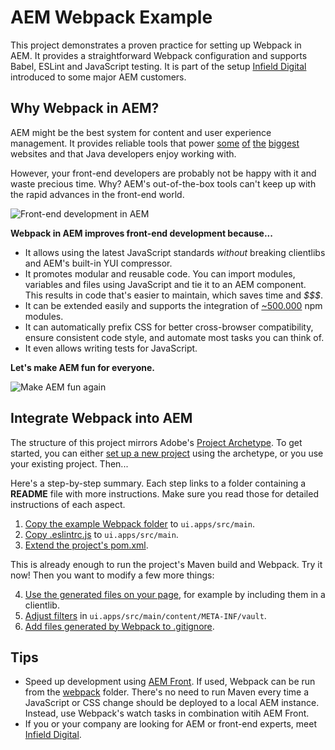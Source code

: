 # AEM Webpack Example

This project demonstrates a proven practice for setting up Webpack in AEM. It provides a straightforward Webpack configuration and supports Babel, ESLint and JavaScript testing. It is part of the setup [Infield Digital](http://www.infielddigital.com/) introduced to some major AEM customers.

## Why Webpack in AEM?

AEM might be the best system for content and user experience management. It provides reliable tools that power [some](http://store.nike.com/) [of](https://aws.amazon.com/) [the](https://www.chase.com/) [biggest](https://www.salesforce.com/) websites and that Java developers enjoy working with.

However, your front-end developers are probably not be happy with it and waste precious time. Why? AEM's out-of-the-box tools can't keep up with the rapid advances in the front-end world.

![Front-end development in AEM](https://i.imgur.com/vKwoLvU.jpg)

**Webpack in AEM improves front-end development because...**

- It allows using the latest JavaScript standards _without_ breaking clientlibs and AEM's built-in YUI compressor.
- It promotes modular and reusable code. You can import modules, variables and files using JavaScript and tie it to an AEM component. This results in code that's easier to maintain, which saves time and _$$$_.
- It can be extended easily and supports the integration of [~500.000](http://www.modulecounts.com/) npm modules.
- It can automatically prefix CSS for better cross-browser compatibility, ensure consistent code style, and automate most tasks you can think of.
- It even allows writing tests for JavaScript.

**Let's make AEM fun for everyone.**

![Make AEM fun again](https://i.imgur.com/t37OlGq.jpg)

## Integrate Webpack into AEM

The structure of this project mirrors Adobe's [Project Archetype](https://github.com/Adobe-Marketing-Cloud/aem-project-archetype/tree/master/src/main/archetype). To get started, you can either [set up a new project](https://github.com/Adobe-Marketing-Cloud/aem-project-archetype) using the archetype, or you use your existing project. Then...

Here's a step-by-step summary. Each step links to a folder containing a **README** file with more instructions. Make sure you read those for detailed instructions of each aspect.

1. [Copy the example Webpack folder](ui.apps/src/main) to `ui.apps/src/main`.
2. [Copy .eslintrc.js](ui.apps/src/main) to `ui.apps/src/main`.
3. [Extend the project's pom.xml](ui.apps).

This is already enough to run the project's Maven build and Webpack. Try it now! Then you want to modify a few more things:

4. [Use the generated files on your page](ui.apps/src/main/content/jcr_root/etc/designs/__appsFolderName__/clientlib-components), for example by including them in a clientlib.
5. [Adjust filters](ui.apps/src/main/content/META-INF/vault) in `ui.apps/src/main/content/META-INF/vault`.
6. [Add files generated by Webpack to .gitignore](ui.apps/src/main).

## Tips

- Speed up development using [AEM Front](https://www.npmjs.com/package/aem-front). If used, Webpack can be run from the [webpack](ui.apps/src/main/webpack) folder. There's no need to run Maven every time a JavaScript or CSS change should be deployed to a local AEM instance. Instead, use Webpack's watch tasks in combination witih AEM Front.
- If you or your company are looking for AEM or front-end experts, meet [Infield Digital](http://www.infielddigital.com/).
